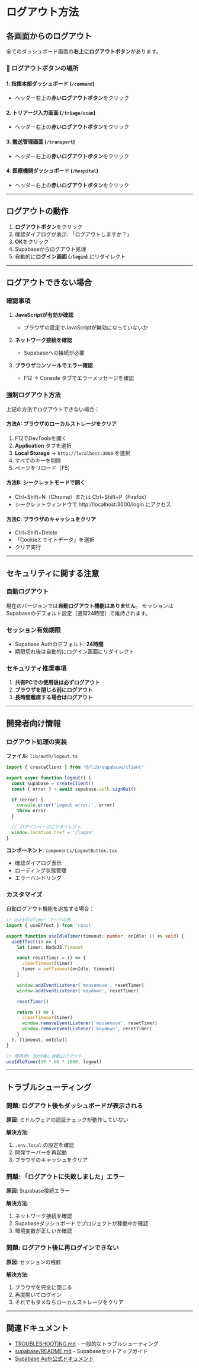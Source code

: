 # ログアウト方法

## 各画面からのログアウト

全てのダッシュボード画面の**右上にログアウトボタン**があります。

### 📍 ログアウトボタンの場所

#### 1. 指揮本部ダッシュボード (`/command`)
- ヘッダー右上の**赤いログアウトボタン**をクリック

#### 2. トリアージ入力画面 (`/triage/scan`)
- ヘッダー右上の**赤いログアウトボタン**をクリック

#### 3. 搬送管理画面 (`/transport`)
- ヘッダー右上の**赤いログアウトボタン**をクリック

#### 4. 医療機関ダッシュボード (`/hospital`)
- ヘッダー右上の**赤いログアウトボタン**をクリック

---

## ログアウトの動作

1. **ログアウトボタン**をクリック
2. 確認ダイアログが表示: 「ログアウトしますか？」
3. **OK**をクリック
4. Supabaseからログアウト処理
5. 自動的に**ログイン画面 (`/login`)** にリダイレクト

---

## ログアウトできない場合

### 確認事項

1. **JavaScriptが有効か確認**
   - ブラウザの設定でJavaScriptが無効になっていないか

2. **ネットワーク接続を確認**
   - Supabaseへの接続が必要

3. **ブラウザコンソールでエラー確認**
   - F12 → Console タブでエラーメッセージを確認

### 強制ログアウト方法

上記の方法でログアウトできない場合：

#### 方法A: ブラウザのローカルストレージをクリア
1. F12でDevToolsを開く
2. **Application** タブを選択
3. **Local Storage** → `http://localhost:3000` を選択
4. すべてのキーを削除
5. ページをリロード（F5）

#### 方法B: シークレットモードで開く
- Ctrl+Shift+N（Chrome）または Ctrl+Shift+P（Firefox）
- シークレットウィンドウで http://localhost:3000/login にアクセス

#### 方法C: ブラウザのキャッシュをクリア
- Ctrl+Shift+Delete
- 「Cookieとサイトデータ」を選択
- クリア実行

---

## セキュリティに関する注意

### 自動ログアウト

現在のバージョンでは**自動ログアウト機能はありません**。
セッションはSupabaseのデフォルト設定（通常24時間）で維持されます。

### セッション有効期限

- Supabase Authのデフォルト: **24時間**
- 期限切れ後は自動的にログイン画面にリダイレクト

### セキュリティ推奨事項

1. **共有PCでの使用後は必ずログアウト**
2. **ブラウザを閉じる前にログアウト**
3. **長時間離席する場合はログアウト**

---

## 開発者向け情報

### ログアウト処理の実装

**ファイル**: `lib/auth/logout.ts`

```typescript
import { createClient } from '@/lib/supabase/client'

export async function logout() {
  const supabase = createClient()
  const { error } = await supabase.auth.signOut()

  if (error) {
    console.error('Logout error:', error)
    throw error
  }

  // ログインページにリダイレクト
  window.location.href = '/login'
}
```

**コンポーネント**: `components/LogoutButton.tsx`

- 確認ダイアログ表示
- ローディング状態管理
- エラーハンドリング

### カスタマイズ

自動ログアウト機能を追加する場合：

```typescript
// useIdleTimer フックの例
import { useEffect } from 'react'

export function useIdleTimer(timeout: number, onIdle: () => void) {
  useEffect(() => {
    let timer: NodeJS.Timeout

    const resetTimer = () => {
      clearTimeout(timer)
      timer = setTimeout(onIdle, timeout)
    }

    window.addEventListener('mousemove', resetTimer)
    window.addEventListener('keydown', resetTimer)

    resetTimer()

    return () => {
      clearTimeout(timer)
      window.removeEventListener('mousemove', resetTimer)
      window.removeEventListener('keydown', resetTimer)
    }
  }, [timeout, onIdle])
}

// 使用例: 30分後に自動ログアウト
useIdleTimer(30 * 60 * 1000, logout)
```

---

## トラブルシューティング

### 問題: ログアウト後もダッシュボードが表示される

**原因**: ミドルウェアの認証チェックが動作していない

**解決方法**:
1. `.env.local` の設定を確認
2. 開発サーバーを再起動
3. ブラウザのキャッシュをクリア

### 問題: 「ログアウトに失敗しました」エラー

**原因**: Supabase接続エラー

**解決方法**:
1. ネットワーク接続を確認
2. Supabaseダッシュボードでプロジェクトが稼働中か確認
3. 環境変数が正しいか確認

### 問題: ログアウト後に再ログインできない

**原因**: セッションの残骸

**解決方法**:
1. ブラウザを完全に閉じる
2. 再度開いてログイン
3. それでもダメならローカルストレージをクリア

---

## 関連ドキュメント

- [TROUBLESHOOTING.md](./TROUBLESHOOTING.md) - 一般的なトラブルシューティング
- [supabase/README.md](./supabase/README.md) - Supabaseセットアップガイド
- [Supabase Auth公式ドキュメント](https://supabase.com/docs/guides/auth)
